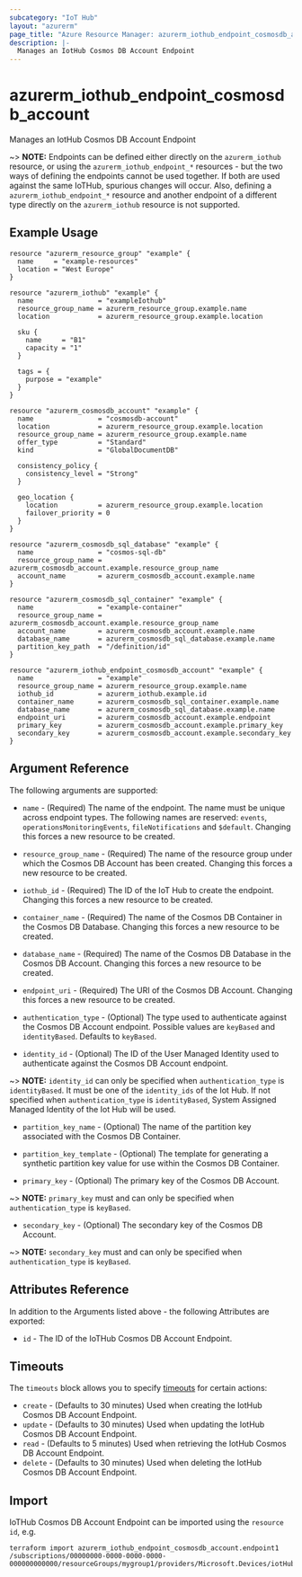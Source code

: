 ```yaml
---
subcategory: "IoT Hub"
layout: "azurerm"
page_title: "Azure Resource Manager: azurerm_iothub_endpoint_cosmosdb_account"
description: |-
  Manages an IotHub Cosmos DB Account Endpoint
---
```


# azurerm_iothub_endpoint_cosmosdb_account

Manages an IotHub Cosmos DB Account Endpoint

~> **NOTE:** Endpoints can be defined either directly on the `azurerm_iothub` resource, or using the `azurerm_iothub_endpoint_*` resources - but the two ways of defining the endpoints cannot be used together. If both are used against the same IoTHub, spurious changes will occur. Also, defining a `azurerm_iothub_endpoint_*` resource and another endpoint of a different type directly on the `azurerm_iothub` resource is not supported.

## Example Usage

```hcl
resource "azurerm_resource_group" "example" {
  name     = "example-resources"
  location = "West Europe"
}

resource "azurerm_iothub" "example" {
  name                = "exampleIothub"
  resource_group_name = azurerm_resource_group.example.name
  location            = azurerm_resource_group.example.location

  sku {
    name     = "B1"
    capacity = "1"
  }

  tags = {
    purpose = "example"
  }
}

resource "azurerm_cosmosdb_account" "example" {
  name                = "cosmosdb-account"
  location            = azurerm_resource_group.example.location
  resource_group_name = azurerm_resource_group.example.name
  offer_type          = "Standard"
  kind                = "GlobalDocumentDB"

  consistency_policy {
    consistency_level = "Strong"
  }

  geo_location {
    location          = azurerm_resource_group.example.location
    failover_priority = 0
  }
}

resource "azurerm_cosmosdb_sql_database" "example" {
  name                = "cosmos-sql-db"
  resource_group_name = azurerm_cosmosdb_account.example.resource_group_name
  account_name        = azurerm_cosmosdb_account.example.name
}

resource "azurerm_cosmosdb_sql_container" "example" {
  name                = "example-container"
  resource_group_name = azurerm_cosmosdb_account.example.resource_group_name
  account_name        = azurerm_cosmosdb_account.example.name
  database_name       = azurerm_cosmosdb_sql_database.example.name
  partition_key_path  = "/definition/id"
}

resource "azurerm_iothub_endpoint_cosmosdb_account" "example" {
  name                = "example"
  resource_group_name = azurerm_resource_group.example.name
  iothub_id           = azurerm_iothub.example.id
  container_name      = azurerm_cosmosdb_sql_container.example.name
  database_name       = azurerm_cosmosdb_sql_database.example.name
  endpoint_uri        = azurerm_cosmosdb_account.example.endpoint
  primary_key         = azurerm_cosmosdb_account.example.primary_key
  secondary_key       = azurerm_cosmosdb_account.example.secondary_key
}
```

## Argument Reference

The following arguments are supported:

* `name` - (Required) The name of the endpoint. The name must be unique across endpoint types. The following names are reserved: `events`, `operationsMonitoringEvents`, `fileNotifications` and `$default`. Changing this forces a new resource to be created.

* `resource_group_name` - (Required) The name of the resource group under which the Cosmos DB Account has been created. Changing this forces a new resource to be created.

* `iothub_id` - (Required) The ID of the IoT Hub to create the endpoint. Changing this forces a new resource to be created.

* `container_name` - (Required) The name of the Cosmos DB Container in the Cosmos DB Database. Changing this forces a new resource to be created.

* `database_name` - (Required) The name of the Cosmos DB Database in the Cosmos DB Account. Changing this forces a new resource to be created.

* `endpoint_uri` - (Required) The URI of the Cosmos DB Account. Changing this forces a new resource to be created.

* `authentication_type` - (Optional) The type used to authenticate against the Cosmos DB Account endpoint. Possible values are `keyBased` and `identityBased`. Defaults to `keyBased`.

* `identity_id` - (Optional) The ID of the User Managed Identity used to authenticate against the Cosmos DB Account endpoint.

~> **NOTE:** `identity_id` can only be specified when `authentication_type` is `identityBased`. It must be one of the `identity_ids` of the Iot Hub. If not specified when `authentication_type` is `identityBased`, System Assigned Managed Identity of the Iot Hub will be used.

* `partition_key_name` - (Optional) The name of the partition key associated with the Cosmos DB Container.

* `partition_key_template` - (Optional) The template for generating a synthetic partition key value for use within the Cosmos DB Container.

* `primary_key` - (Optional) The primary key of the Cosmos DB Account.

~> **NOTE:** `primary_key` must and can only be specified when `authentication_type` is `keyBased`.

* `secondary_key` - (Optional) The secondary key of the Cosmos DB Account.

~> **NOTE:** `secondary_key` must and can only be specified when `authentication_type` is `keyBased`.

## Attributes Reference

In addition to the Arguments listed above - the following Attributes are exported:

* `id` - The ID of the IoTHub Cosmos DB Account Endpoint.

## Timeouts

The `timeouts` block allows you to specify [timeouts](https://www.terraform.io/language/resources/syntax#operation-timeouts) for certain actions:

* `create` - (Defaults to 30 minutes) Used when creating the IotHub Cosmos DB Account Endpoint.
* `update` - (Defaults to 30 minutes) Used when updating the IotHub Cosmos DB Account Endpoint.
* `read` - (Defaults to 5 minutes) Used when retrieving the IotHub Cosmos DB Account Endpoint.
* `delete` - (Defaults to 30 minutes) Used when deleting the IotHub Cosmos DB Account Endpoint.

## Import

IoTHub Cosmos DB Account Endpoint can be imported using the `resource id`, e.g.

```shell
terraform import azurerm_iothub_endpoint_cosmosdb_account.endpoint1 /subscriptions/00000000-0000-0000-0000-000000000000/resourceGroups/mygroup1/providers/Microsoft.Devices/iotHubs/hub1/endpoints/cosmosDBAccountEndpoint1
```
